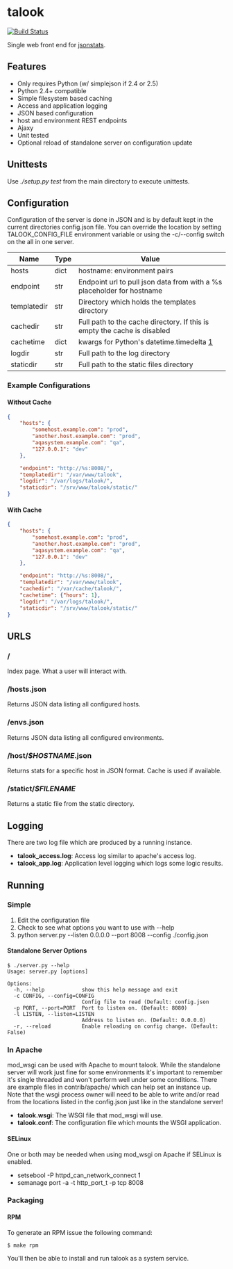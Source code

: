 # talook
[![Build Status](https://api.travis-ci.org/RHInception/talook.png)](https://travis-ci.org/RHInception/talook/)

Single web front end for [jsonstats](https://github.com/RHInception/jsonstats).


## Features
* Only requires Python (w/ simplejson if 2.4 or 2.5)
* Python 2.4+ compatible
* Simple filesystem based caching
* Access and application logging
* JSON based configuration
* host and environment REST endpoints
* Ajaxy
* Unit tested
* Optional reload of standalone server on configuration update


## Unittests
Use *./setup.py test* from the main directory to execute unittests.

## Configuration
Configuration of the server is done in JSON and is by default kept in the current directories config.json file.
You can override the location by setting TALOOK_CONFIG_FILE environment variable or using the -c/--config
switch on the all in one server.

| Name          | Type | Value                                         |
|---------------|------|-----------------------------------------------|
| hosts         | dict | hostname: environment pairs                   |
| endpoint      | str  | Endpoint url to pull json data from with a %s placeholder for hostname   |
| templatedir   | str  | Directory which holds the templates directory |
| cachedir      | str  | Full path to the cache directory. If this is empty the cache is disabled |
| cachetime     | dict | kwargs for Python's datetime.timedelta [1](http://docs.python.org/2.6/library/datetime.html#datetime.timedelta) |
| logdir        | str  | Full path to the log directory                |
| staticdir     | str  | Full path to the static files directory       |

### Example Configurations

#### Without Cache
```json
{
    "hosts": {
        "somehost.example.com": "prod",
        "another.host.example.com": "prod",
        "aqasystem.example.com": "qa",
        "127.0.0.1": "dev"
    },

    "endpoint": "http://%s:8008/",
    "templatedir": "/var/www/talook",
    "logdir": "/var/logs/talook/",
    "staticdir": "/srv/www/talook/static/"
}
```

#### With Cache
```json
{
    "hosts": {
        "somehost.example.com": "prod",
        "another.host.example.com": "prod",
        "aqasystem.example.com": "qa",
        "127.0.0.1": "dev"
    },

    "endpoint": "http://%s:8008/",
    "templatedir": "/var/www/talook",
    "cachedir": "/var/cache/talook/",
    "cachetime": {"hours": 1},
    "logdir": "/var/logs/talook/",
    "staticdir": "/srv/www/talook/static/"
}
```

## URLS

### /
Index page. What a user will interact with.

### /hosts.json
Returns JSON data listing all configured hosts.

### /envs.json
Returns JSON data listing all configured environments.

### /host/*$HOSTNAME*.json
Returns stats for a specific host in JSON format. Cache is used if available.

### /statict/*$FILENAME*
Returns a static file from the static directory.


## Logging
There are two log file which are produced by a running instance.

* **talook_access.log**: Access log similar to apache's access log.
* **talook_app.log**: Application level logging which logs some logic results.


## Running

### Simple
1. Edit the configuration file
2. Check to see what options you want to use with --help
3. python server.py --listen 0.0.0.0 --port 8008 --config ./config.json

#### Standalone Server Options
```
$ ./server.py --help
Usage: server.py [options]

Options:
  -h, --help            show this help message and exit
  -c CONFIG, --config=CONFIG
                        Config file to read (Default: config.json
  -p PORT, --port=PORT  Port to listen on. (Default: 8080)
  -l LISTEN, --listen=LISTEN
                        Address to listen on. (Default: 0.0.0.0)
  -r, --reload          Enable reloading on config change. (Default: False)
```


### In Apache
mod_wsgi can be used with Apache to mount talook. While the standalone server
will work just fine for some environments it's important to remember it's
single threaded and won't perform well under some conditions. There are example files
in contrib/apache/ which can help set an instance up. Note that the wsgi
process owner will need to be able to write and/or read from the locations
listed in the config.json just like in the standalone server!

* **talook.wsgi**: The WSGI file that mod_wsgi will use.
* **talook.conf**: The configuration file which mounts the WSGI application.

#### SELinux
One or both may be needed when using mod_wsgi on Apache if SELinux is enabled.

* setsebool -P httpd_can_network_connect 1
* semanage port -a -t http_port_t -p tcp 8008


### Packaging

#### RPM
To generate an RPM issue the following command:

```
$ make rpm
```

You'll then be able to install and run talook as a system service.
